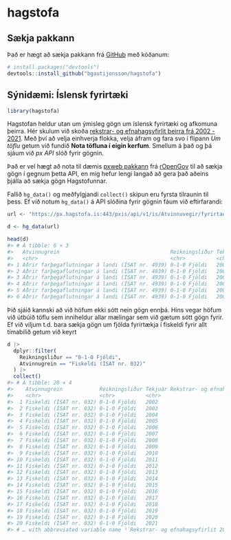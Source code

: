
<!-- README.md is generated from README.Rmd. Please edit that file -->

# hagstofa

<!-- badges: start -->
<!-- badges: end -->

## Sækja pakkann

Það er hægt að sækja pakkann frá [GitHub](https://github.com/) með
kóðanum:

``` r
# install.packages("devtools")
devtools::install_github("bgautijonsson/hagstofa")
```

## Sýnidæmi: Íslensk fyrirtæki

``` r
library(hagstofa)
```

Hagstofan heldur utan um ýmisleg gögn um íslensk fyrirtæki og afkomuna
þeirra. Hér skulum við skoða [rekstrar- og efnahagsyfirlit þeirra frá
2002 -
2021](https://px.hagstofa.is/pxis/pxweb/is/Atvinnuvegir/Atvinnuvegir__fyrirtaeki__afkoma__2_rekstrarogefnahags/FYR08010.px).
Með því að velja einhverja flokka, velja áfram og fara svo í flipann *Um
töflu* getum við fundið **Nota töfluna í eigin kerfum**. Smellum á það
og þá sjáum við *px API* slóð fyrir gögnin.

Það er vel hægt að nota til dæmis [pxweb
pakkann](http://ropengov.github.io/pxweb/) frá
[rOpenGov](https://ropengov.org/) til að sækja gögn í gegnum þetta API,
en mig hefur lengi langað að gera það aðeins þjálla að sækja gögn
Hagstofunnar.

Fallið `hg_data()` og meðfylgjandi `collect()` skipun eru fyrsta
tilraunin til þess. Ef við notum `hg_data()` á API slóðina fyrir gögnin
fáum við eftirfarandi:

``` r
url <- "https://px.hagstofa.is:443/pxis/api/v1/is/Atvinnuvegir/fyrirtaeki/afkoma/2_rekstrarogefnahags/FYR08010.px"

d <- hg_data(url)

head(d)
#> # A tibble: 6 × 3
#>   Atvinnugrein                                    Reikningsliður Tekjuár
#>   <chr>                                           <chr>          <chr>  
#> 1 Aðrir farþegaflutningar á landi (ÍSAT nr. 4939) 0-1-0 Fjöldi   2002   
#> 2 Aðrir farþegaflutningar á landi (ÍSAT nr. 4939) 0-1-0 Fjöldi   2003   
#> 3 Aðrir farþegaflutningar á landi (ÍSAT nr. 4939) 0-1-0 Fjöldi   2004   
#> 4 Aðrir farþegaflutningar á landi (ÍSAT nr. 4939) 0-1-0 Fjöldi   2005   
#> 5 Aðrir farþegaflutningar á landi (ÍSAT nr. 4939) 0-1-0 Fjöldi   2006   
#> 6 Aðrir farþegaflutningar á landi (ÍSAT nr. 4939) 0-1-0 Fjöldi   2007
```

Þið sjáið kannski að við höfum ekki sótt nein gögn ennþá. Hins vegar
höfum við útbúið töflu sem inniheldur allar mælingar sem við gætum sótt
gögn fyrir. Ef við viljum t.d. bara sækja gögn um fjölda fyrirtækja í
fiskeldi fyrir allt tímabilið getum við keyrt

``` r
d |> 
  dplyr::filter(
    Reikningsliður == "0-1-0 Fjöldi",
    Atvinnugrein == "Fiskeldi (ÍSAT nr. 032)"
  ) |> 
  collect()
#> # A tibble: 20 × 4
#>    Atvinnugrein            Reikningsliður Tekjuár Rekstrar- og efnahagsyfirlit…¹
#>    <chr>                   <chr>          <chr>                            <dbl>
#>  1 Fiskeldi (ÍSAT nr. 032) 0-1-0 Fjöldi   2002                                48
#>  2 Fiskeldi (ÍSAT nr. 032) 0-1-0 Fjöldi   2003                                61
#>  3 Fiskeldi (ÍSAT nr. 032) 0-1-0 Fjöldi   2004                                55
#>  4 Fiskeldi (ÍSAT nr. 032) 0-1-0 Fjöldi   2005                                50
#>  5 Fiskeldi (ÍSAT nr. 032) 0-1-0 Fjöldi   2006                                51
#>  6 Fiskeldi (ÍSAT nr. 032) 0-1-0 Fjöldi   2007                                47
#>  7 Fiskeldi (ÍSAT nr. 032) 0-1-0 Fjöldi   2008                                46
#>  8 Fiskeldi (ÍSAT nr. 032) 0-1-0 Fjöldi   2009                                53
#>  9 Fiskeldi (ÍSAT nr. 032) 0-1-0 Fjöldi   2010                                49
#> 10 Fiskeldi (ÍSAT nr. 032) 0-1-0 Fjöldi   2011                                52
#> 11 Fiskeldi (ÍSAT nr. 032) 0-1-0 Fjöldi   2012                                50
#> 12 Fiskeldi (ÍSAT nr. 032) 0-1-0 Fjöldi   2013                                58
#> 13 Fiskeldi (ÍSAT nr. 032) 0-1-0 Fjöldi   2014                                59
#> 14 Fiskeldi (ÍSAT nr. 032) 0-1-0 Fjöldi   2015                                56
#> 15 Fiskeldi (ÍSAT nr. 032) 0-1-0 Fjöldi   2016                                56
#> 16 Fiskeldi (ÍSAT nr. 032) 0-1-0 Fjöldi   2017                                57
#> 17 Fiskeldi (ÍSAT nr. 032) 0-1-0 Fjöldi   2018                                53
#> 18 Fiskeldi (ÍSAT nr. 032) 0-1-0 Fjöldi   2019                                53
#> 19 Fiskeldi (ÍSAT nr. 032) 0-1-0 Fjöldi   2020                                56
#> 20 Fiskeldi (ÍSAT nr. 032) 0-1-0 Fjöldi   2021                                55
#> # … with abbreviated variable name ¹​`Rekstrar- og efnahagsyfirlit 2002-2021`
```
